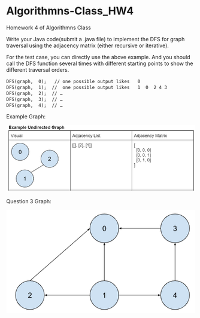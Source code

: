 # Algorithmns-Class_HW4

Homework 4 of Algorithmns Class

Write your Java code(submit a .java file) to implement the DFS for graph traversal using the adjacency matrix (either recursive or iterative).

For the test case, you can directly use the above example.  And you should call the DFS function several times with different starting points to show the different traversal orders.

```
DFS(graph,  0);   // one possible output likes   0 
DFS(graph,  1);  //  one possible output likes   1  0  2 4 3
DFS(graph,  2);  // …
DFS(graph,  3);  // …
DFS(graph,  4);  // …
```

Example Graph:

![ExampleGraph](img/exampleGraph.PNG)

Question 3 Graph:

![Q3 Graph](img/graphq3.PNG)
